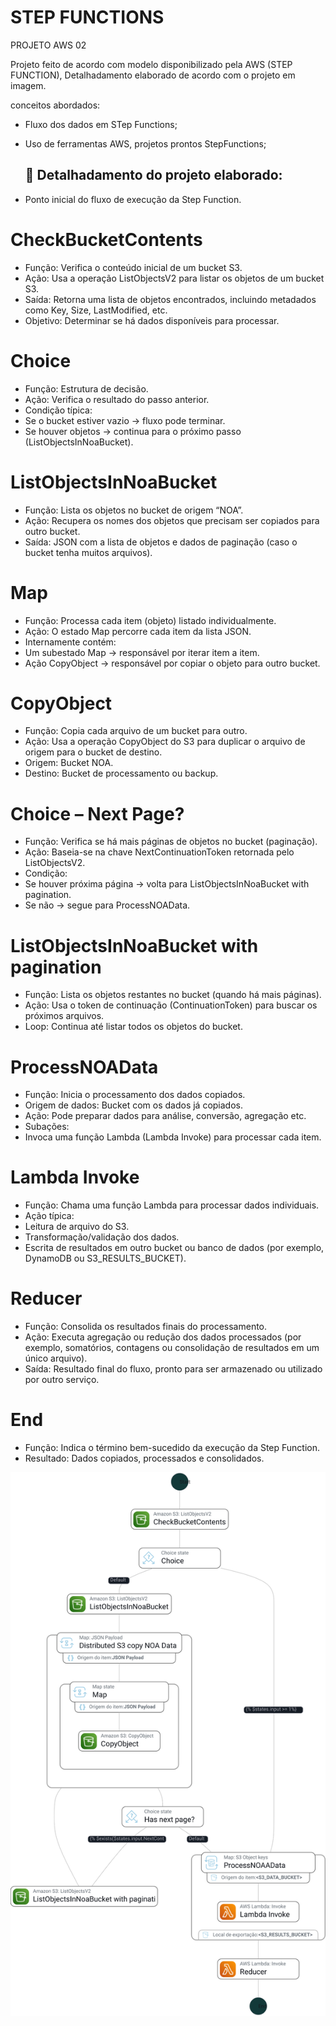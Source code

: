 # STEP FUNCTIONS
PROJETO AWS 02

Projeto feito de acordo com modelo disponibilizado pela AWS (STEP FUNCTION), Detalhadamento elaborado de acordo com o projeto em imagem.

conceitos abordados:

- Fluxo dos dados em STep Functions;
- Uso de ferramentas AWS, projetos prontos StepFunctions;

  ## 🚀 Detalhadamento do projeto elaborado: 

- Ponto inicial do fluxo de execução da Step Function.

# CheckBucketContents
 - Função: Verifica o conteúdo inicial de um bucket S3.
 - Ação: Usa a operação ListObjectsV2 para listar os objetos de um bucket S3.
 - Saída: Retorna uma lista de objetos encontrados, incluindo metadados como Key, Size, LastModified, etc.
 - Objetivo: Determinar se há dados disponíveis para processar.

# Choice
 - Função: Estrutura de decisão.
 - Ação: Verifica o resultado do passo anterior.
 - Condição típica:
 - Se o bucket estiver vazio → fluxo pode terminar.
 - Se houver objetos → continua para o próximo passo (ListObjectsInNoaBucket).

# ListObjectsInNoaBucket
 - Função: Lista os objetos no bucket de origem “NOA”.
 - Ação: Recupera os nomes dos objetos que precisam ser copiados para outro bucket.
 - Saída: JSON com a lista de objetos e dados de paginação (caso o bucket tenha muitos arquivos).

# Map
 - Função: Processa cada item (objeto) listado individualmente.
 - Ação: O estado Map percorre cada item da lista JSON.
 - Internamente contém:
 - Um subestado Map → responsável por iterar item a item.
 - Ação CopyObject → responsável por copiar o objeto para outro bucket.

# CopyObject
 - Função: Copia cada arquivo de um bucket para outro.
 - Ação: Usa a operação CopyObject do S3 para duplicar o arquivo de origem para o bucket de destino.
 - Origem: Bucket NOA.
 - Destino: Bucket de processamento ou backup.

# Choice – Next Page?
 - Função: Verifica se há mais páginas de objetos no bucket (paginação).
 - Ação: Baseia-se na chave NextContinuationToken retornada pelo ListObjectsV2.
 - Condição:
 - Se houver próxima página → volta para ListObjectsInNoaBucket with pagination.
 - Se não → segue para ProcessNOAData.

# ListObjectsInNoaBucket with pagination
 - Função: Lista os objetos restantes no bucket (quando há mais páginas).
 - Ação: Usa o token de continuação (ContinuationToken) para buscar os próximos arquivos.
 - Loop: Continua até listar todos os objetos do bucket.

# ProcessNOAData
 - Função: Inicia o processamento dos dados copiados.
 - Origem de dados: Bucket com os dados já copiados.
 - Ação: Pode preparar dados para análise, conversão, agregação etc.
 - Subações:
 - Invoca uma função Lambda (Lambda Invoke) para processar cada item.

# Lambda Invoke
 - Função: Chama uma função Lambda para processar dados individuais.
 - Ação típica:
 - Leitura de arquivo do S3.
 - Transformação/validação dos dados.
 - Escrita de resultados em outro bucket ou banco de dados (por exemplo, DynamoDB ou S3_RESULTS_BUCKET).

# Reducer
 - Função: Consolida os resultados finais do processamento.
 - Ação: Executa agregação ou redução dos dados processados (por exemplo, somatórios, contagens ou consolidação de resultados em um único arquivo).
 - Saída: Resultado final do fluxo, pronto para ser armazenado ou utilizado por outro serviço.

# End
 - Função: Indica o término bem-sucedido da execução da Step Function.
 - Resultado: Dados copiados, processados e consolidados.


  ![image](https://github.com/DrieleMoreira/AWS-DIO-DESAFIO-02/blob/main/stepfunctions_graph.svg)


